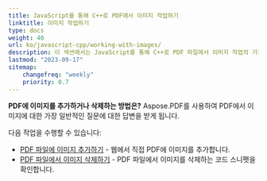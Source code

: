 ```yaml
---
title: JavaScript를 통해 C++로 PDF에서 이미지 작업하기
linktitle: 이미지 작업하기
type: docs
weight: 40
url: ko/javascript-cpp/working-with-images/
description: 이 섹션에서는 JavaScript를 통해 C++로 PDF 파일에서 이미지 작업의 기능을 설명합니다.
lastmod: "2023-09-17"
sitemap:
    changefreq: "weekly"
    priority: 0.7
---
```


**PDF에 이미지를 추가하거나 삭제하는 방법은?** Aspose.PDF를 사용하여 PDF에서 이미지에 대한 가장 일반적인 질문에 대한 답변을 받게 됩니다.

다음 작업을 수행할 수 있습니다:

- [PDF 파일에 이미지 추가하기](/pdf/javascript-cpp/add-image-to-pdf/) - 웹에서 직접 PDF에 이미지를 추가합니다.
- [PDF 파일에서 이미지 삭제하기](/pdf/javascript-cpp/delete-images-from-pdf-file/) - PDF 파일에서 이미지를 삭제하는 코드 스니펫을 확인합니다.